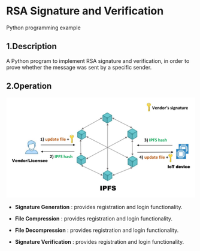 # RSA Signature and Verification  
Python programming example

## 1.Description  
A Python program to implement RSA signature and verification, in order to prove whether the message was sent by a specific sender.  

## 2.Operation
![image](https://github.com/zhilin963/rsa-signature/blob/main/IMG/ipfs.jpg)  

* **Signature Generation**
: provides registration and login functionality.  

* **File Compression**
: provides registration and login functionality.  

* **File Decompression**
: provides registration and login functionality.  

* **Signature Verification**
: provides registration and login functionality.
